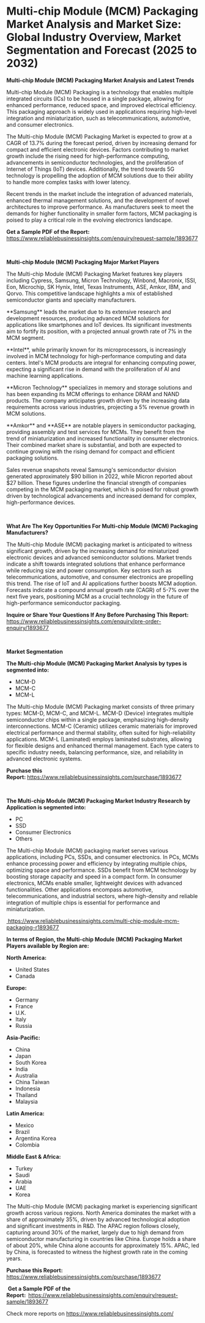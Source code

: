 <p><h1>Multi-chip Module (MCM) Packaging Market Analysis and Market Size: Global Industry Overview, Market Segmentation and Forecast (2025 to 2032)</h1></p><p><strong>Multi-chip Module (MCM) Packaging Market Analysis and Latest Trends</strong></p>
<p><p>Multi-chip Module (MCM) Packaging is a technology that enables multiple integrated circuits (ICs) to be housed in a single package, allowing for enhanced performance, reduced space, and improved electrical efficiency. This packaging approach is widely used in applications requiring high-level integration and miniaturization, such as telecommunications, automotive, and consumer electronics.</p><p>The Multi-chip Module (MCM) Packaging Market is expected to grow at a CAGR of 13.7% during the forecast period, driven by increasing demand for compact and efficient electronic devices. Factors contributing to market growth include the rising need for high-performance computing, advancements in semiconductor technologies, and the proliferation of Internet of Things (IoT) devices. Additionally, the trend towards 5G technology is propelling the adoption of MCM solutions due to their ability to handle more complex tasks with lower latency.</p><p>Recent trends in the market include the integration of advanced materials, enhanced thermal management solutions, and the development of novel architectures to improve performance. As manufacturers seek to meet the demands for higher functionality in smaller form factors, MCM packaging is poised to play a critical role in the evolving electronics landscape.</p></p>
<p><strong>Get a Sample PDF of the Report:&nbsp;</strong> <a href="https://www.reliablebusinessinsights.com/enquiry/request-sample/1893677?utm_campaign=3385&utm_medium=2&utm_source=Github&utm_content=ia&utm_term=07042025&utm_id=multi-chip-module-mcm-packaging">https://www.reliablebusinessinsights.com/enquiry/request-sample/1893677</a></p>
<p>&nbsp;</p>
<p><strong>Multi-chip Module (MCM) Packaging Major Market Players</strong></p>
<p><p>The Multi-chip Module (MCM) Packaging Market features key players including Cypress, Samsung, Micron Technology, Winbond, Macronix, ISSI, Eon, Microchip, SK Hynix, Intel, Texas Instruments, ASE, Amkor, IBM, and Qorvo. This competitive landscape highlights a mix of established semiconductor giants and specialty manufacturers.</p><p>**Samsung** leads the market due to its extensive research and development resources, producing advanced MCM solutions for applications like smartphones and IoT devices. Its significant investments aim to fortify its position, with a projected annual growth rate of 7% in the MCM segment.</p><p>**Intel**, while primarily known for its microprocessors, is increasingly involved in MCM technology for high-performance computing and data centers. Intel's MCM products are integral for enhancing computing power, expecting a significant rise in demand with the proliferation of AI and machine learning applications.</p><p>**Micron Technology** specializes in memory and storage solutions and has been expanding its MCM offerings to enhance DRAM and NAND products. The company anticipates growth driven by the increasing data requirements across various industries, projecting a 5% revenue growth in MCM solutions.</p><p>**Amkor** and **ASE** are notable players in semiconductor packaging, providing assembly and test services for MCMs. They benefit from the trend of miniaturization and increased functionality in consumer electronics. Their combined market share is substantial, and both are expected to continue growing with the rising demand for compact and efficient packaging solutions.</p><p>Sales revenue snapshots reveal Samsung's semiconductor division generated approximately $90 billion in 2022, while Micron reported about $27 billion. These figures underline the financial strength of companies competing in the MCM packaging market, which is poised for robust growth driven by technological advancements and increased demand for complex, high-performance devices.</p></p>
<p>&nbsp;</p>
<p><strong>What Are The Key Opportunities For Multi-chip Module (MCM) Packaging Manufacturers?</strong></p>
<p><p>The Multi-chip Module (MCM) packaging market is anticipated to witness significant growth, driven by the increasing demand for miniaturized electronic devices and advanced semiconductor solutions. Market trends indicate a shift towards integrated solutions that enhance performance while reducing size and power consumption. Key sectors such as telecommunications, automotive, and consumer electronics are propelling this trend. The rise of IoT and AI applications further boosts MCM adoption. Forecasts indicate a compound annual growth rate (CAGR) of 5-7% over the next five years, positioning MCM as a crucial technology in the future of high-performance semiconductor packaging.</p></p>
<p><strong>Inquire or Share Your Questions If Any Before Purchasing This Report:</strong> <a href="https://www.reliablebusinessinsights.com/enquiry/pre-order-enquiry/1893677?utm_campaign=3385&utm_medium=2&utm_source=Github&utm_content=ia&utm_term=07042025&utm_id=multi-chip-module-mcm-packaging">https://www.reliablebusinessinsights.com/enquiry/pre-order-enquiry/1893677</a></p>
<p>&nbsp;</p>
<p><strong>Market Segmentation</strong></p>
<p><strong>The Multi-chip Module (MCM) Packaging Market Analysis by types is segmented into:</strong></p>
<p><ul><li>MCM-D</li><li>MCM-C</li><li>MCM-L</li></ul></p>
<p><p>The Multi-chip Module (MCM) Packaging market consists of three primary types: MCM-D, MCM-C, and MCM-L. MCM-D (Device) integrates multiple semiconductor chips within a single package, emphasizing high-density interconnections. MCM-C (Ceramic) utilizes ceramic materials for improved electrical performance and thermal stability, often suited for high-reliability applications. MCM-L (Laminated) employs laminated substrates, allowing for flexible designs and enhanced thermal management. Each type caters to specific industry needs, balancing performance, size, and reliability in advanced electronic systems.</p></p>
<p><strong>Purchase this Report:&nbsp;</strong><a href="https://www.reliablebusinessinsights.com/purchase/1893677?utm_campaign=3385&utm_medium=2&utm_source=Github&utm_content=ia&utm_term=07042025&utm_id=multi-chip-module-mcm-packaging">https://www.reliablebusinessinsights.com/purchase/1893677</a></p>
<p>&nbsp;</p>
<p><strong>The Multi-chip Module (MCM) Packaging Market Industry Research by Application is segmented into:</strong></p>
<p><ul><li>PC</li><li>SSD</li><li>Consumer Electronics</li><li>Others</li></ul></p>
<p><p>The Multi-chip Module (MCM) packaging market serves various applications, including PCs, SSDs, and consumer electronics. In PCs, MCMs enhance processing power and efficiency by integrating multiple chips, optimizing space and performance. SSDs benefit from MCM technology by boosting storage capacity and speed in a compact form. In consumer electronics, MCMs enable smaller, lightweight devices with advanced functionalities. Other applications encompass automotive, telecommunications, and industrial sectors, where high-density and reliable integration of multiple chips is essential for performance and miniaturization.</p></p>
<p><a href="https://www.reliablebusinessinsights.com/multi-chip-module-mcm-packaging-r1893677?utm_campaign=3385&utm_medium=2&utm_source=Github&utm_content=ia&utm_term=07042025&utm_id=multi-chip-module-mcm-packaging">&nbsp;https://www.reliablebusinessinsights.com/multi-chip-module-mcm-packaging-r1893677</a></p>
<p><strong>In terms of Region, the Multi-chip Module (MCM) Packaging Market Players available by Region are:</strong></p>
<p>
    <p> <strong> North America: </strong>
        <ul>
            <li>United States</li>
            <li>Canada</li>
        </ul>
        </p> 
    <p> <strong> Europe: </strong>
        <ul>
            <li>Germany</li>
            <li>France</li>
            <li>U.K.</li>
            <li>Italy</li>
            <li>Russia</li>
        </ul>
        </p> 
    <p> <strong> Asia-Pacific: </strong>
        <ul>
            <li>China</li>
            <li>Japan</li>
            <li>South Korea</li>
            <li>India</li>
            <li>Australia</li>
            <li>China Taiwan</li>
            <li>Indonesia</li>
            <li>Thailand</li>
            <li>Malaysia</li>
        </ul>
        </p> 
    <p> <strong> Latin America: </strong>
        <ul>
            <li>Mexico</li>
            <li>Brazil</li>
            <li>Argentina Korea</li>
            <li>Colombia</li>
        </ul>
        </p> 
    <p> <strong> Middle East & Africa: </strong>
        <ul>
            <li>Turkey</li>
            <li>Saudi</li>
            <li>Arabia</li>
            <li>UAE</li>
            <li>Korea</li>
        </ul>
    </p>
    </p>
<p><p>The Multi-chip Module (MCM) packaging market is experiencing significant growth across various regions. North America dominates the market with a share of approximately 35%, driven by advanced technological adoption and significant investments in R&D. The APAC region follows closely, capturing around 30% of the market, largely due to high demand from semiconductor manufacturing in countries like China. Europe holds a share of about 20%, while China alone accounts for approximately 15%. APAC, led by China, is forecasted to witness the highest growth rate in the coming years.</p></p>
<p><strong>Purchase this Report: </strong><a href="https://www.reliablebusinessinsights.com/purchase/1893677?utm_campaign=3385&utm_medium=2&utm_source=Github&utm_content=ia&utm_term=07042025&utm_id=multi-chip-module-mcm-packaging">https://www.reliablebusinessinsights.com/purchase/1893677</a></p>
<p>&nbsp;<strong>Get a Sample PDF of the Report:&nbsp;&nbsp;</strong><a href="https://www.reliablebusinessinsights.com/enquiry/request-sample/1893677?utm_campaign=3385&utm_medium=2&utm_source=Github&utm_content=ia&utm_term=07042025&utm_id=multi-chip-module-mcm-packaging">https://www.reliablebusinessinsights.com/enquiry/request-sample/1893677</a></p>
<p><strong></strong></p>
<p>Check more reports on <a href="https://www.reliablebusinessinsights.com/?utm_campaign=3385&utm_medium=2&utm_source=Github&utm_content=ia&utm_term=07042025&utm_id=multi-chip-module-mcm-packaging">https://www.reliablebusinessinsights.com/</a></p>